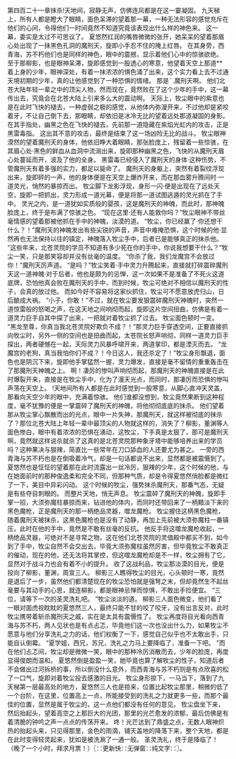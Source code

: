 第四百二十一章抹杀!天地间，寂静无声，仿佛连风都是在这一霎凝固。
九天梯上，所有人都是瞪大了眼睛，面色呆滞的望着那一幕，一种无法形容的感觉充斥在他们的心间，令得他们一时间竟然不知道究竟该表现出什么样的神色来。
这一幕，委实是太过不可思议了。
夏悠然红润的嘴唇微微的张开，她呆呆的望着那眉心处出现了一抹黑色孔洞的魔刑天，旋即小手忍不住的掩上红唇。
在其身旁，西青海，苏不朽他们也是同样的神色，眼中的震撼，显示着他们心中的惊骇欲绝。
至于那柳影，也是眼神呆滞，旋即感觉到一股透心的寒意，他望着天空上那道**着上身的少年，眼神深处，有着一抹浓浓的惧色涌了出来，这个实力看上去不过通天境初期的少年，真的让他感觉到了一种恐惧的情绪。
那是¨.魔刑天啊。
他们北苍大陆年轻一辈之中的顶尖人物，然而现在，竟然败在了这个少年的手中，这一幕传出去，究竟会在北苍大陆上引来多么大的震动啊。
天际上，牧尘眼中的紫意也是在此时飞快的褪去，一种虚弱之极的感觉，从他体内弥漫开来，不过他却是紧咬着牙，不让自己倒下去，那眼睛，却依旧是冰冷无比的望着远处那道凝固的身影。
在其手指处，幽黑之色在飞快的褪去，先前那一道隐藏在紫焰光虹内的攻击，正是黑雷毒指。
这出其不意的攻击，最终是结束了这一场凶险无比的战斗。
牧尘眼神漠然的望着魔刑天的身体，他依旧睁大着眼睛，那张脸庞上，残留着一些惊骇，在其眉心处·黑色的鲜血从血洞中流淌出来，旋即那种幽黑之色，飞快的从魔刑天眉心处蔓延而开，波及了他的全身。
黑雷毒已经侵入了魔刑天的身体·这种伤势，不管魔刑天有着多强的实力，都足以毙命了。
魔刑天的身躯上，突然有着裂纹浮现出来，旋即砰的一声，他的身体便是在天空上爆炸开来，而在那血雾升腾间时·一道灵光，悄然的暴掠而出。
牧尘脚下龙影浮现，身形一闪·便是出现在了远处天空，旋即一把抓出，灵力形成一道光幕，便是将那一道试图逃遁的灵光抓在了手中。
灵光之内，是一道犹如实质般的婴孩，这是魔刑天的神魄，而此时，那神魄脸庞上，终于是布满了惊骇之色。
“现在这里·还有人能救你吗？”牧尘眼神不带丝毫情感的望着那被他抓在手中的神魄，淡漠的道。
“牧尘，你已经赢了·你还想干什么？！”魔刑天的神魄发出有些尖锐的声音，声音中难掩恐惧，这个时候的他·显然再也无法保持以往的镇定，神魄落入牧尘手中，后者已是能够真正的抹杀他。
“这些年来，北苍灵院的学员不知道有多少死在你的手中，你说我想要干什么？”牧尘一笑，只是那笑容却并没有丝毫的温度。
“你杀了我，我们龙魔宫不会放过你！”魔刑天厉声道。
“是吗？”牧尘笑着·手中灵力升腾起来，直接就打碎震碎魔刑天这一道神魄·对于后者，他也是颇为的忌惮，这一次如果不是准备了不死火这道底牌，恐怕他真会败在魔刑天的手中，而到时候，牧尘可绝对不相信以魔刑天的性子，会真的放过他。
而如今好不容易将这家伙抓住，牧尘可不愿意放虎归山，日后酿成大祸。
“小子，你敢！”不过，就在牧尘要发狠震碎魔刑天神魄时，突然一道惊雷般的怒喝之声，在这天地之间响彻而起，旋即这片空间扭曲，仿佛是有着一道灵力巨手自其中探了出来，一把就对着牧尘抓了过去。
牧尘面色顿时一变。
“黑龙至尊，你真当我北苍灵院好欺负不成？！”那灵力巨手穿透空间，正要直接抓向牧尘时，另外一侧的空间也是扭曲而起，太苍院长怒声响彻，同样一道灵力巨手探出，两者硬憾在一起，天际灵力风暴呼啸开来，两道掌印，都是湮灭而去。
“龙魔宫的老狗，真当我怕你们不成？！今日这人，我还杀定了！”牧尘身形飘退，面色也是阴沉下来，旋即他手掌猛然一握，灵力爆发，直接是毫不留情的重重轰击在了那魔刑天神魄之上。
啊！凄厉的惨叫声响彻而起，那魔刑天的神魄直接是在此时爆裂开来，直接是在牧尘手中，化为了漫天光点，而同时，那凄厉而恐惧的惨叫声荡在天空上。
!天地间所有人都是在此时感觉到一股寒意，从脚心直冲天灵盖，那看向天空少年的眼中，充满着惊骇。
他们谁都没想到，牧尘竟然果断到这种程度，毫不犹豫的便是一掌震碎了魔刑天的神魄，将他彻彻底底的抹杀。
他们望着那从牧尘掌心飘散而出的光点，眼中一片失神，那魔刑天，就这样被彻底的抹杀了？那位北苍大陆上年轻一辈中最顶尖的人物就这样的，消失了？柳影，董渊等人面色惨白，眼中有着浓浓的恐惧在涌动，这牧尘，下手真是太狠了，那可是魔刑天啊，竟然就这样说杀就杀了这真的是北苍灵院那种象牙塔中能够培养出来的学员吗？这种果决与狠辣，简直比一些常年在刀口舔血的人还要尤为甚之。
一旁的西青海与苏不朽也是在倒吸着冷气，却是一句话都说不出来，显然都是被震慑到了。
夏悠然也是怔怔的望着那在此时流露出一丝冷厉，狠辣的少年，这个时候的他，与在她面前时的那种俊逸柔和完全不同，但那种气质，却是令得夏悠然俏脸都是微红了一下，美目中异彩闪动。
这个时候的牧尘，强势抹杀魔刑天，那番气态，无疑是有些夺目刺眼的。
而整片天地，悄无声息。
牧尘震碎了魔刑天的神魄，旋即手掌一招，大须弥魔柱暴掠而来，钻进他的体内，而同时还带回来了一柄黯淡下来的黑色魔枪，正是魔刑天的那一柄绝品灵器，噬龙魔枪。
牧尘握住这柄黑色魔枪，随着魔刑天被抹杀，这黑色魔枪也是没有了动静，再加上先前被大须弥魔柱一番镇压，此时在他的手中，竟然是不敢有丝毫的反抗。
他反手将这噬龙魔枪收起，一柄绝品灵器，可绝对不是寻常之物，这在他们北苍灵院的灵值殿中都买不到，如今到了手中，牧尘自然不会交出去，毕竟大须弥魔柱虽然厉害，但毕竟牧尘不敢真正的催动，现在的他，还无法将其掌控，但这噬龙魔枪却是不一样，牧尘拥有了它，显然对于战斗力也会有着不小的提升。
收了这战利品，牧尘那淡漠的目光，便是投向了柳影，董渊，周宣三人。
柳影三人瞧得牧尘的目光，心头顿时一寒，竟然是退后了一步，虽然他们都清楚现在的牧尘恐怕就是强弩之末，但却竟然生不起丝毫要与其动手的心思，就连柳影，都是眼神忌惮而惊惧，不敢出手捡便宜。
“三位，请等下一次的圣灵洗礼吧。
”牧尘淡淡的道。
柳影三人面色微变，他们看了一眼对面虎视眈眈的夏悠然三人，最终只能不甘的咬了咬牙，没有出言反对，此时牧尘携带着斩杀魔刑天之威，实在是太具有震慑性了。
牧尘再度将目光看向西青海与苏不朽，两人见状也是有点忐忑，毕竟他们这一次也没出什么力，如果牧尘不愿意与他们分享洗礼之力的话，他们权衡了一下，感觉自己似乎也不太敢出手，只能自认倒霉。
“夏学姐，西兄，苏兄，洗礼之力马上要降临了，准备一下吧。
”而在他们忐忑间，牧尘却是微微一笑，眼中的那种冷厉消散而去，少年的脸庞，再度显得俊朗而温和。
夏悠然倒是盈盈一笑，她毕竟也算了解牧尘的性子，知道后者不会做出过河拆桥的事，所以倒没什么意外，而西青海与苏不朽则是有点欣喜的松了一口气，旋即对着牧尘投去感激的目光。
牧尘身形掠下，一马当下，落到了九天梯第一层最高处的地方，夏悠然三人也是掠来，位置比起牧尘那里，稍微的低了一个台阶，在这里，位置高上一点，所能接受到的洗礼之力就更多一些，而那个最佳的位置，显然是属于牧尘的，这一点他们都没有任何的意见。
牧尘盘坐下来，然后抬起头，望着高空之上那巨大的光团，那里的光芒愈发的浓郁，最后仿佛是有着清脆的钟吟之声一点点的传荡开来。
咚！光芒达到了鼎盛之点，无数人眼神炽热的抬起头来，只见得那里，金色的雨滴，铺天盖地的降落下来，整个天地，都是在此时变得轻灵起来，犹如是被洗涮了一通一般。
圣灵洗礼，终于是降临了！（晚了一个小时，拜求月票！）〖∷更新快∷无弹窗∷纯文字∷〗。
